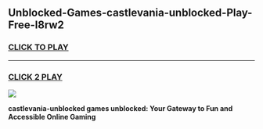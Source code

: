 
## Unblocked-Games-castlevania-unblocked-Play-Free-l8rw2
<h3>
<a href="https://premium76.site?title=castlevania-unblocked&ref=23A">CLICK TO PLAY</a></h3>
<hr>

<h3>
<a href="https://premium76.site?title=castlevania-unblocked&ref=23A">CLICK 2 PLAY</a>
  
</h3>

<a href="https://premium76.site?title=castlevania-unblocked&ref=23A"><img src="https://clearcache.store/games.png"></a>


**castlevania-unblocked games unblocked: Your Gateway to Fun and Accessible Online Gaming**
